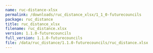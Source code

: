 ```yaml
---
name: ruc-distance-xlsx
permalink: /downloads/ruc_distance_xlsx/1_1_0-futurecouncils
package: ruc_distance
title: ruc_distance_xlsx
filename: ruc_distance.xlsx
version: 1.1.0-futurecouncils
full_version: 1.1.0-futurecouncils
file: /data/ruc_distance/1.1.0-futurecouncils/ruc_distance.xlsx
---
```

